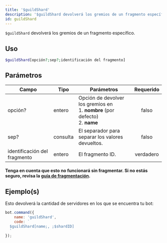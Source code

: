 ```yaml
---
title: '$guildShard'
description: '$guildShard devolverá los gremios de un fragmento específico.'
id: guildShard
---
```


`$guildShard` devolverá los gremios de un fragmento específico.

## Uso

```php
$guildShard[opción?;sep?;identificación del fragmento]
```

## Parámetros

| Campo                        | Tipo     | Parámetros                                                                                          | Requerido |
| ---------------------------- | -------- | --------------------------------------------------------------------------------------------------- |:---------:|
| opción?                      | entero   | Opción de devolver los gremios en <br /> 1. **nombre** (por defecto) <br /> 2. **name** |   falso   |
| sep?                         | consulta | El separador para separar los valores devueltos.                                                    |   falso   |
| identificación del fragmento | entero   | El fragmento ID.                                                                                    | verdadero |

#### Tenga en cuenta que esto no funcionará sin fragmentar. Si no estás seguro, revisa la [guía de fragmentación](../../guides/client/6sharding.md).

## Ejemplo(s)

Esto devolverá la cantidad de servidores en los que se encuentra tu bot:

```javascript
bot.command({
    name: 'guildShard',
    code: `
  $guildShard[name;, ;$shardID]
  `
});
```
